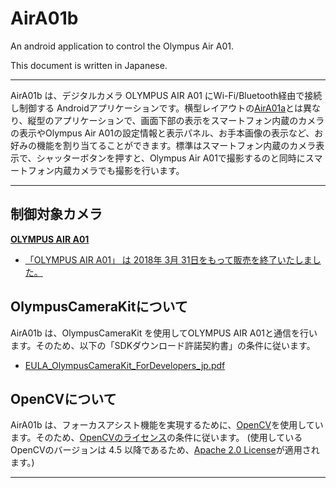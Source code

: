 # AirA01b

An android application to control the Olympus Air A01.

This document is written in Japanese.

-----------

AirA01b は、デジタルカメラ OLYMPUS AIR A01 にWi-Fi/Bluetooth経由で接続し制御する Androidアプリケーションです。横型レイアウトの[AirA01a](https://github.com/MRSa/AirA01a)とは異なり、縦型のアプリケーションで、画面下部の表示をスマートフォン内蔵のカメラの表示やOlympus Air A01の設定情報と表示パネル、お手本画像の表示など、お好みの機能を割り当てることができます。標準はスマートフォン内蔵のカメラ表示で、シャッターボタンを押すと、Olympus Air A01で撮影するのと同時にスマートフォン内蔵カメラでも撮影を行います。

-----------

## 制御対象カメラ

[**OLYMPUS AIR A01**](https://jp.omsystem.com/cms/record/dslr/a01/index.pdf)

- [「OLYMPUS AIR A01」 は 2018年 3月 31日をもって販売を終了いたしました。](https://digital-faq.jp.omsystem.com/faq/public/app/servlet/relatedqa?QID=005796)

## OlympusCameraKitについて

AirA01b は、OlympusCameraKit を使用してOLYMPUS AIR A01と通信を行います。そのため、以下の「SDKダウンロード許諾契約書」の条件に従います。

- [EULA_OlympusCameraKit_ForDevelopers_jp.pdf](https://github.com/MRSa/gokigen/blob/5ec908fdbe16c4de9e37fe90d70edc9352b6f948/osdn-svn/Documentations/miscellaneous/EULA_OlympusCameraKit_ForDevelopers_jp.pdf)

## OpenCVについて

AirA01b は、フォーカスアシスト機能を実現するために、[OpenCV](https://opencv.org/)を使用しています。そのため、[OpenCVのライセンス](https://opencv.org/license/)の条件に従います。
(使用しているOpenCVのバージョンは 4.5 以降であるため、[Apache 2.0 License](https://github.com/opencv/opencv/blob/master/LICENSE)が適用されます。)

-----------
